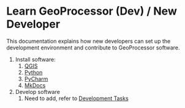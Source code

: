 # Learn GeoProcessor (Dev) / New Developer #

This documentation explains how new developers can set up the development environment and
contribute to GeoProcessor software.

1. Install software:
	1. [QGIS](QGIS)
	2. [Python](Python)
	3. [PyCharm](PyCharm)
	4. [MkDocs](MkDocs)
2. Develop software
	1. Need to add, refer to [Development Tasks](#dev-tasks)
